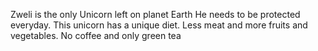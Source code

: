 Zweli is the only Unicorn left on planet Earth
He needs to be protected everyday.
This unicorn has a unique diet. Less meat and more fruits and vegetables.
No coffee and only green tea

